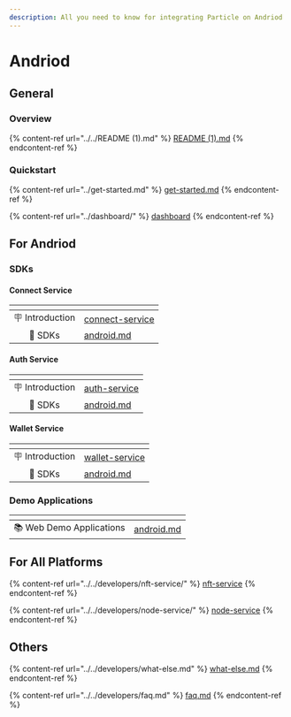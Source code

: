 ```yaml
---
description: All you need to know for integrating Particle on Andriod
---
```


# Andriod

## General

### Overview

{% content-ref url="../../README (1).md" %}
[README (1).md](<../../README (1).md>)
{% endcontent-ref %}

### Quickstart

{% content-ref url="../get-started.md" %}
[get-started.md](../get-started.md)
{% endcontent-ref %}

{% content-ref url="../dashboard/" %}
[dashboard](../dashboard/)
{% endcontent-ref %}

## For Andriod

### SDKs

#### Connect Service

<table data-view="cards"><thead><tr><th align="center"></th><th data-hidden data-card-target data-type="content-ref"></th></tr></thead><tbody><tr><td align="center">🪧 Introduction</td><td><a href="../../developers/connect-service/">connect-service</a></td></tr><tr><td align="center">📕 SDKs</td><td><a href="../../developers/connect-service/sdks/android.md">android.md</a></td></tr></tbody></table>

#### Auth Service

<table data-view="cards"><thead><tr><th align="center"></th><th data-hidden data-card-target data-type="content-ref"></th></tr></thead><tbody><tr><td align="center">🪧 Introduction</td><td><a href="../../developers/auth-service/">auth-service</a></td></tr><tr><td align="center">📕 SDKs</td><td><a href="../../developers/auth-service/sdks/android.md">android.md</a></td></tr></tbody></table>

#### Wallet Service

<table data-view="cards"><thead><tr><th align="center"></th><th data-hidden data-card-target data-type="content-ref"></th></tr></thead><tbody><tr><td align="center">🪧 Introduction</td><td><a href="../../developers/wallet-service/">wallet-service</a></td></tr><tr><td align="center">📕 SDKs</td><td><a href="../../developers/wallet-service/sdks/android.md">android.md</a></td></tr></tbody></table>

### Demo Applications

<table data-card-size="large" data-view="cards"><thead><tr><th align="center"></th><th data-hidden data-card-target data-type="content-ref"></th></tr></thead><tbody><tr><td align="center">📚 Web Demo Applications</td><td><a href="../../developers/demo-applications/android.md">android.md</a></td></tr></tbody></table>

## For All Platforms

{% content-ref url="../../developers/nft-service/" %}
[nft-service](../../developers/nft-service/)
{% endcontent-ref %}

{% content-ref url="../../developers/node-service/" %}
[node-service](../../developers/node-service/)
{% endcontent-ref %}

## Others

{% content-ref url="../../developers/what-else.md" %}
[what-else.md](../../developers/what-else.md)
{% endcontent-ref %}

{% content-ref url="../../developers/faq.md" %}
[faq.md](../../developers/faq.md)
{% endcontent-ref %}
